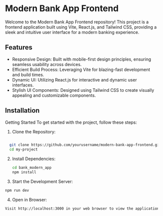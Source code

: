 
# Modern Bank App Frontend

Welcome to the Modern Bank App Frontend repository! This project is a frontend application built using Vite, React.js, and Tailwind CSS, providing a sleek and intuitive user interface for a modern banking experience.


## Features

- Responsive Design: Built with mobile-first design principles, ensuring seamless usability across devices.
- Efficient Build Process: Leveraging Vite for blazing-fast development and build times.
- Dynamic UI: Utilizing React.js for interactive and dynamic user interfaces.
- Stylish UI Components: Designed using Tailwind CSS to create visually appealing and customizable components.



## Installation

Getting Started To get started with the project, follow these steps:
1. Clone the Repository:

```bash
 
  git clone https://github.com/yourusername/modern-bank-app-frontend.git
  cd my-project
```
2. Install Dependencies:

    ```bash
    cd bank_modern_app 
    npm install
    ```
3. Start the Development Server: 
```bash
npm run dev
```
4. Open in Browser:
```bash
Visit http://localhost:3000 in your web browser to view the application.
```

